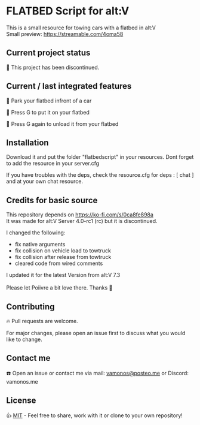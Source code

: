 # FLATBED Script for alt:V
This is a small resource for towing cars with a flatbed in alt:V<br>
Small preview: https://streamable.com/4oma58

## Current project status
🔸 This project has been discontinued.

## Current / last integrated features
🔸 Park your flatbed infront of a car

🔸 Press G to put it on your flatbed

🔸 Press G again to unload it from your flatbed

## Installation
Download it and put the folder "flatbedscript" in your resources.
Dont forget to add the resource in your server.cfg

If you have troubles with the deps, check the resource.cfg for
deps : [ chat ] and at your own chat resource.

## Credits for basic source
This repository depends on https://ko-fi.com/s/0ca8fe898a<br>
It was made for alt:V Server 4.0-rc1 (rc) but it is discontinued.

I changed the following:<br>
- fix native arguments
- fix collision on vehicle load to towtruck
- fix collision after release from towtruck
- cleared code from wired comments

I updated it for the latest Version from alt:V 7.3<br><br>
Please let Poiivre a bit love there. Thanks 💖

## Contributing
🔥 Pull requests are welcome. 

For major changes, please open an issue first to discuss what you would like to change.

## Contact me
☎️ Open an issue or contact me via mail: vamonos@posteo.me or Discord: vamonos.me

## License
👍 [MIT](https://choosealicense.com/licenses/mit/) - Feel free to share, work with it or clone to your own repository!
